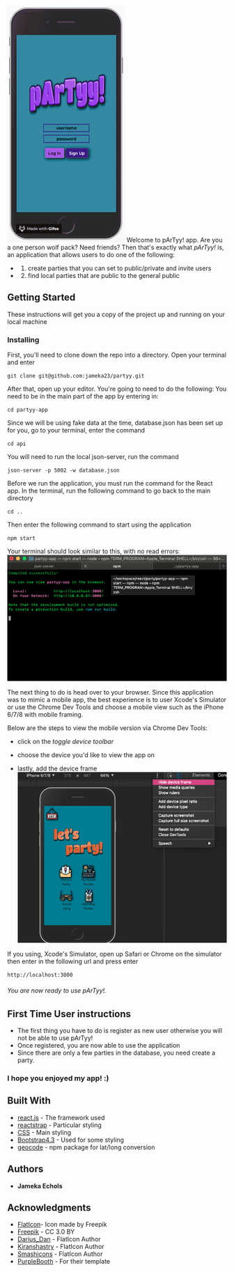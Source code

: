 ![](./partyy.gif)
Welcome to pArTyy! app. Are you a one person wolf pack? Need friends? Then that's exactly what _pArTyy!_ is, an application that allows users to do one of the following: 
+ 1. create parties that you can set to public/private and invite users
+ 2. find local parties that are public to the general public


## Getting Started

These instructions will get you a copy of the project up and running on your local machine

### Installing

First, you'll need to clone down the repo into a directory. Open your terminal and enter

```
git clone git@github.com:jameka23/partyy.git
```

After that, open up your editor. You're going to need to do the following:
You need to be in the main part of the app by entering in:

```
cd partyy-app
```

Since we will be using fake data at the time, database.json has been set up for you, go to your terminal, enter the command

```
cd api
```

You will need to run the local json-server, run the command

```
json-server -p 5002 -w database.json
```

Before we run the application, you must run the command for the React app. In the terminal, run the following command to go back to the main directory

```
cd ..
```

Then enter the following command to start using the application

```
npm start
```
Your terminal should look similar to this, with no read errors: 
![npm example](./npm.png)


The next thing to do is head over to your browser. Since this application was to mimic a mobile app, the best experience is to user Xcode's Simulator or use the Chrome Dev Tools and choose a mobile view such as the iPhone 6/7/8 with mobile framing.

Below are the steps to view the mobile version via Chrome Dev Tools:

+ click on the _toggle device toolbar_

+ choose the device you'd like to view the app on

+ lastly, add the device frame
![frame](./deviceFrame.png)

If you using, Xcode's Simulator, open up Safari or Chrome on the simulator then enter in the following url and press enter 
```
http://localhost:3000
```

###### You are now ready to use pArTyy!. 


## First Time User instructions
* The first thing you have to do is register as new user otherwise you will not be able to use pArTyy!
* Once registered, you are now able to use the application
* Since there are only a few parties in the database, you need create a party.


### I hope you enjoyed my app! :)


## Built With

* [react.js](https://reactjs.org/) - The framework used
* [reactstrap](https://reactstrap.github.io/) - Particular styling
* [CSS](https://css-tricks.com/) - Main styling
* [Bootstrap4.3](https://getbootstrap.com/) - Used for some styling
* [geocode](https://www.npmjs.com/package/react-geocode) - npm package for lat/long conversion



## Authors

* **Jameka Echols** 

## Acknowledgments

* [FlatIcon](www.flaticon.com)- Icon made by Freepik
* [Freepik](http://creativecommons.org/licenses/by/3.0/") - CC 3.0 BY
* [Darius_Dan](https://www.flaticon.com/authors/darius-dan") - FlatIcon Author
* [Kiranshastry](https://www.flaticon.com/authors/kiranshastry") - FlatIcon Author
* [Smashicons](https://www.flaticon.com/<?=_('authors').'/'?>smashicons") - FlatIcon Author
* [PurpleBooth](https://gist.githubusercontent.com/PurpleBooth/109311bb0361f32d87a2/raw/8254b53ab8dcb18afc64287aaddd9e5b6059f880/README-Template.md) - For their template
